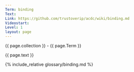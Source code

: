 ```yaml
---
Term: binding
Text: 
Link: https://github.com/trustoverip/acdc/wiki/binding.md
Videostart: 
Level: 1
layout: page
---
```


{{ page.collection }} - {{ page.Term }}

   {{ page.text }}

{% include_relative glossary/binding.md %}
